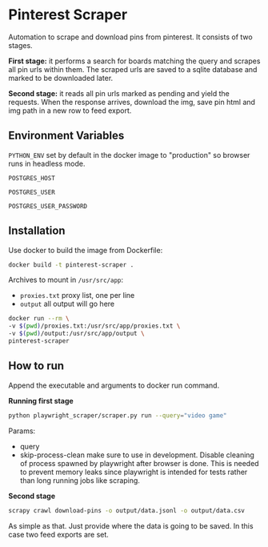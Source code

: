# Pinterest Scraper

Automation to scrape and download pins from pinterest. It consists of two stages.

**First stage:** it performs a search for boards matching the query and scrapes all pin urls within them. The scraped urls are saved to a sqlite database and marked to be downloaded later.

**Second stage:** it reads all pin urls marked as pending and yield the requests. When the response arrives, download the img, save pin html and img path in a new row to feed export.

## Environment Variables

`PYTHON_ENV` set by default in the docker image to "production" so browser runs in headless mode.

`POSTGRES_HOST`

`POSTGRES_USER`

`POSTGRES_USER_PASSWORD`

## Installation

Use docker to build the image from Dockerfile:

```sh
docker build -t pinterest-scraper .
```

Archives to mount in `/usr/src/app`:

- `proxies.txt` proxy list, one per line
- `output` all output will go here

```sh
docker run --rm \
-v $(pwd)/proxies.txt:/usr/src/app/proxies.txt \
-v $(pwd)/output:/usr/src/app/output \
pinterest-scraper
```

## How to run

Append the executable and arguments to docker run command.

**Running first stage**

```sh
python playwright_scraper/scraper.py run --query="video game"
```

Params:

- query
- skip-process-clean make sure to use in development. Disable cleaning of process spawned by playwright after browser is done. This is needed to prevent memory leaks since playwright is intended for tests rather than long running jobs like scraping.

**Second stage**

```sh
scrapy crawl download-pins -o output/data.jsonl -o output/data.csv
```

As simple as that. Just provide where the data is going to be saved. In this case two feed exports are set.
